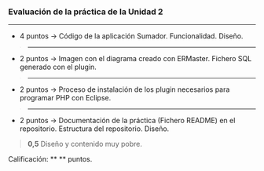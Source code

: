 ### Evaluación de la práctica de la Unidad 2
---

* 4 puntos -> Código de la aplicación Sumador. Funcionalidad. Diseño.
> ****
* 2 puntos -> Imagen con el diagrama creado con ERMaster. Fichero SQL generado con el plugin.
> ****
* 2 puntos -> Proceso de instalación de los plugin necesarios para programar PHP con Eclipse.
> ****
* 2 puntos -> Documentación de la práctica (Fichero README) en el repositorio. Estructura del repositorio. Diseño.
> **0,5** Diseño y contenido muy pobre.

Calificación: ** ** puntos.
